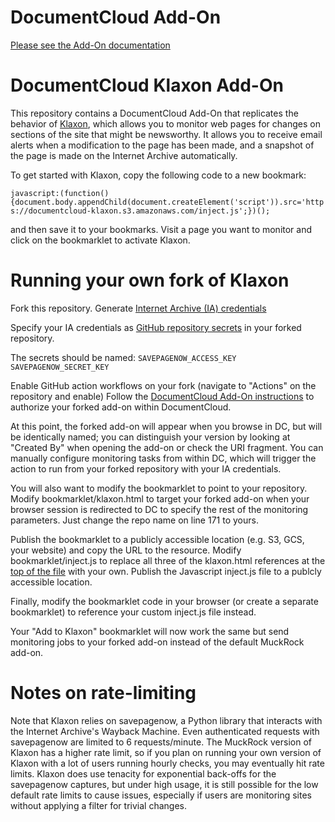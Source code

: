 
# DocumentCloud Add-On

[Please see the Add-On documentation](https://github.com/MuckRock/documentcloud-hello-world-addon/wiki/)

# DocumentCloud Klaxon Add-On

This repository contains a DocumentCloud Add-On that replicates the behavior of [Klaxon](https://github.com/themarshallproject/klaxon), which allows you to monitor web pages for changes on sections of the site that might be newsworthy. It allows you to receive email alerts when a modification to the page has been made, and a snapshot of the page is made on the Internet Archive automatically. 

To get started with Klaxon, copy the following code to a new bookmark:

```javascript:(function(){document.body.appendChild(document.createElement('script')).src='https://documentcloud-klaxon.s3.amazonaws.com/inject.js';})();```

and then save it to your bookmarks. Visit a page you want to monitor and click on the bookmarklet to activate Klaxon. 

# Running your own fork of Klaxon

Fork this repository.
Generate [Internet Archive (IA) credentials](https://archive.org/developers/tutorial-get-ia-credentials.html)

Specify your IA credentials as [GitHub repository secrets](https://docs.github.com/en/actions/security-guides/using-secrets-in-github-actions#creating-secrets-for-a-repository) in your forked repository.

The secrets should be named:
```SAVEPAGENOW_ACCESS_KEY```
```SAVEPAGENOW_SECRET_KEY```

Enable GitHub action workflows on your fork (navigate to "Actions" on the repository and enable)
Follow the [DocumentCloud Add-On instructions](https://github.com/MuckRock/documentcloud-hello-world-addon/wiki/#run-your-add-on-in-documentcloud) to authorize your forked add-on within DocumentCloud.

At this point, the forked add-on will appear when you browse in DC, but will be identically named; you can distinguish your version by looking at "Created By" when opening the add-on or check the URI fragment.
You can manually configure monitoring tasks from within DC, which will trigger the action to run from your forked repository with your IA credentials.

You will also want to modify the bookmarklet to point to your repository. 
Modify bookmarklet/klaxon.html to target your forked add-on when your browser session is redirected to DC to specify the rest of the monitoring parameters.  Just change the repo name on line 171 to yours. 

Publish the bookmarklet to a publicly accessible location (e.g. S3, GCS, your website) and copy the URL to the resource.
Modify bookmarklet/inject.js to replace all three of the klaxon.html references at the [top of the file](https://github.com/MuckRock/Klaxon/blob/89df26a6ea4433765cc3402c76335b9209cd4e90/bookmarklet/inject.js#L2) with your own. 
Publish the Javascript inject.js file to a publcly accessible location. 

Finally, modify the bookmarklet code in your browser (or create a separate bookmarklet) to reference your custom inject.js file instead.

Your "Add to Klaxon" bookmarklet will now work the same but send monitoring jobs to your forked add-on instead of the default MuckRock add-on.

# Notes on rate-limiting

Note that Klaxon relies on savepagenow, a Python library that interacts with the Internet Archive's Wayback Machine. Even authenticated requests with savepagenow are limited to 6 requests/minute. 
The MuckRock version of Klaxon has a higher rate limit, so if you plan on running your own version of Klaxon with a lot of users running hourly checks, you may eventually hit rate limits. 
Klaxon does use tenacity for exponential back-offs for the savepagenow captures, but under high usage, it is still possible for the low default rate limits to cause issues, especially if users are monitoring sites without applying a filter for trivial changes. 


